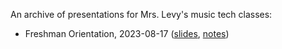 An archive of presentations for Mrs. Levy's music tech classes:

- Freshman Orientation, 2023-08-17 ([slides](https://colganmusictech.github.io/presentations/freshman-orientation/), [notes](https://colganmusictech.github.io/presentations/freshman-orientation/speaker-notes.html))
